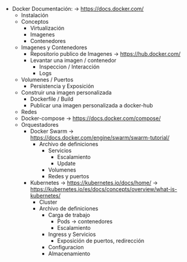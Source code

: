 
* Docker 
    Documentación:
    -> https://docs.docker.com/
    * Instalación 
    * Conceptos
        * Virtualización
        * Imagenes
        * Contenedores
    * Imagenes y Contenedores
        * Repositorio publico de Imagenes
            -> https://hub.docker.com/
        * Levantar una imagen / contenedor
            * Inspeccion / Interacción
            * Logs 
    * Volumenes / Puertos 
        * Persistencia y Exposición 
    * Construir una imagen personalizada
        * Dockerfile / Build
        * Publicar una imagen personalizada a docker-hub
    * Redes
    * Docker-compose
        -> https://docs.docker.com/compose/
    * Orquestadores
        * Docker Swarm
                -> https://docs.docker.com/engine/swarm/swarm-tutorial/ 
            * Archivo de definiciones
                * Servicios
                    * Escalamiento
                    * Update
                * Volumenes
                * Redes y puertos
        * Kubernetes
            -> https://kubernetes.io/docs/home/ 
            -> https://kubernetes.io/es/docs/concepts/overview/what-is-kubernetes/
            * Cluster
            * Archivo de definiciones
                * Carga de trabajo
                    * Pods -> contenedores
                    * Escalamiento 
                * Ingress y Servicios
                    * Exposición de puertos, redirección 
                * Configuracion
                * Almacenamiento

